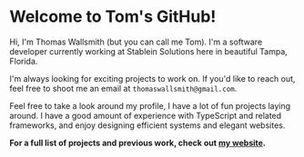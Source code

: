 # Welcome to Tom's GitHub!
Hi, I'm Thomas Wallsmith (but you can call me Tom). I'm a software developer currently working at Stablein Solutions here in beautiful Tampa, Florida.

I'm always looking for exciting projects to work on. If you'd like to reach out, feel free to shoot me an email at `thomaswallsmith@gmail.com`.

Feel free to take a look around my profile, I have a lot of fun projects laying around. I have a good amount of experience with TypeScript and related frameworks, and enjoy designing efficient systems and elegant websites. 

**For a full list of projects and previous work, check out [my website](https://www.thomaswallsmith.com).** 
